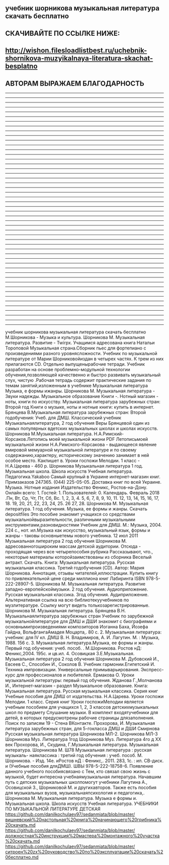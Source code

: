 учебник шорникова музыкальная литература скачать бесплатно
--------------------------------------------------
СКАЧИВАЙТЕ ПО ССЫЛКЕ НИЖЕ:
--------------------------------------------------
http://wishon.filesloadlistbest.ru/uchebnik-shornikova-muzyikalnaya-literatura-skachat-besplatno
--------------------------------------------------
АВТОРАМ ВЫРАЖАЕМ БЛАГОДАРНОСТЬ
--------------------------------------------------
--------------------------------------------------
--------------------------------------------------
--------------------------------------------------
--------------------------------------------------
--------------------------------------------------
--------------------------------------------------
--------------------------------------------------
--------------------------------------------------
--------------------------------------------------
--------------------------------------------------
--------------------------------------------------
--------------------------------------------------
--------------------------------------------------
--------------------------------------------------
--------------------------------------------------
--------------------------------------------------
--------------------------------------------------
--------------------------------------------------
--------------------------------------------------
--------------------------------------------------
--------------------------------------------------
--------------------------------------------------
--------------------------------------------------
--------------------------------------------------
--------------------------------------------------
--------------------------------------------------
--------------------------------------------------
--------------------------------------------------
--------------------------------------------------
--------------------------------------------------
--------------------------------------------------
--------------------------------------------------
--------------------------------------------------
--------------------------------------------------
--------------------------------------------------
--------------------------------------------------
--------------------------------------------------
--------------------------------------------------
--------------------------------------------------
--------------------------------------------------
--------------------------------------------------
--------------------------------------------------
--------------------------------------------------
--------------------------------------------------
--------------------------------------------------
--------------------------------------------------
--------------------------------------------------
--------------------------------------------------
--------------------------------------------------
--------------------------------------------------
учебник шорникова музыкальная литература скачать бесплатно М.Шорникова - Музыка и культура. Шорникова М. Музыкальная литература. Развитие  - Twirpx. Учащимся адресована книга Натальи Тороповой Музыкальная страна.Сборник пьес для фортепиано с произведениями разного уровнясложности. Учебник по музыкальной литературе от Марии Шорниковойиздан в четырех частях. К трем из них прилагаются CD. Отдельно выпущенырабочие тетради. Учебник разработан на основе проблемно-модульной технологии обучения,позволяющей качественно и быстро развивать музыкальный слух, чистую .Рабочая тетрадь содержит практические задания по темам занятий,изложенным в учебнике Музыкальная литература Музыка, е формы ижанры. Шорникова М. Музыкальная литература  - Звуки надежды. Музыкальное образование  Книги -. Нотный магазин  - ноты, книги по искусству. Музыкальная литература зарубежных стран: Второй год
Книги о музыке, ноты и нотные книги: купить в интернет. Брянцева В.Музыкальная литература зарубежных стран: Второй годобучения: Учеб. для ДМШ.  Классический учебник Музыкальнаялитература, 2 год обучения Веры Брянцевой  один из самых популярных вдетских музыкальных школах и школах искусств.  Шорникова М.Музыкальная литература. Н.А.Римский-Корсаков.Летопись моей музыкальной жизни PDF Летописьмоей музыкальной жизни Н.А.Римского-Корсакова - выдающееся явление вмировой мемуарной музыкальной литературе и по своему содержанию,характеру, историческому значению занимает в ней особое место. Какпишет в. Уроки госпожи Мелодии. 1 класс - Н.А.Царева - 460 р. Шорникова Музыкальная литература 1 год. Музыкальная школа. Школа искусств  Учебная литература. Педагогика.Yakaboo  Самый крупный в Украине интернет-магазин книг. Примзаказов 247365.  (044) 225-05-05. Доставка книг по всей Украине. Музыка. Нотные издания  Издательство Феникс, Ростов-на-Дону. Онлайн всего: 1. Гостей: 1. Пользователей: 0. Календарь.  Февраль 2018 .Пн, Вт, Ср, Чт, Пт, Сб, Вс. 1, 2, 3, 4. 5, 6, 7, 8, 9, 10, 11. 12, 13, 14, 15, 16, 17, 18. 19, 20, 21, 22, 23, 24, 25. 26  27, 28. Шорникова М. Музыкальная литература. 1 год обучения. Музыка, ее формы и жанры. Скачать depositfiles
Это пособие знакомит учащихся со средствами музыкальнойвыразительности, различными музыкальными инструментами,разновидностями  Учебник для ДМШ.  М.: Музыка, 2004.  224 с., нот. ил.Музыка как искусство, музыкальный язык, формы и жанры - таковы основныетемы нового учебника. 12 июл 2011  Музыкальная литература 2 год обучения Шорникова М.  адресованногошироким массам детской аудитории. Отсюда - проходящая через все четырепособия рубрика Рассказывают, что., некоторые материалы которойзаимствованы из сборника Веселый антракт. Скачать. Книга: Музыкальная литература. Русская музыкальная классика. Третий годобучения (CD). Автор: Мария Шорникова. Аннотация, отзывы читателей,иллюстрации. Купить книгу по привлекательной цене среди миллиона книг Лабиринта  ISBN 978-5-222-28907-5. Шорникова М. Музыкальная литература. Развитие западно-европейскоймузыки. 2 год обучения. Аудиоприложение. Русская музыкальная классика. 3год обучения. Аудиприложение. Альтернативная ссылка на всю библиотекуучебников по музлитературе. Ссылку могут видеть толькозарегистрированные. Шорникова М. Музыкальная литература.  Брянцева В.Н. Музыкальнаялитература зарубежных стран  Учебник по зарубежной музыкальнойлитературе для ДМШ и ДШИ знакомит с биографиями и основнымипроизведениями композиторов Иоганна Баха, Йозефа Гайдна, ВольфгангаАмадея Моцарта,. 80 с. 2. Музыкальная литература: учебник: для IV кл. ДМШ  В. Н. Владимиров, А. И. Лагутин.  М. : Музыка, 1988.  156 с. 3. Музыкальная литература.Музыка, ее формы и жанры. Первый год обучения: учеб. пособ. . М.Шорникова.  Ростов нД: Феникс,2004.  195с. и цв.ил. 4. Осовицкая З.Е.Музыкальная. Музыкальная литература 2 год обучения Шорникова М. Дубовский И., Евсеев С., Способин И., Соколов В.  Учебник гармонии.Египетский И.  Техника импровизации. Универсальные примыварьирования. Экспресс-курс для профессионалов и любителей. Ермакова О.  Уроки музыкальной литературы: первый год обучения. Жданова Г.,Молчанова И.,
Интернет-магазин  - раздел Музыкальное образование. Книга: Музыкальная литература. Русская музыкальная классика. Серия книг Учебные пособия для ДМШ от издательства. Н.А.Царева. Уроки госпожи Мелодии. 1 класс. Серия книг Уроки госпожиМелодии является учебным пособием для учащихся 1, 2, 3 классов детскихмузыкальных школ по предмету Слушание музыки. В комплект входятучебники для детей, в которых предусмотрены рабочие страницы длязаполнения. Поиск по записям 19 - Стена  ВКонтакте. Прохорова, И.  Музыкальная литература зарубежных стран, для 5-гокласса ДМШ и ДШИ  Смирнова Русская музыкальная литература Шорникова МЛ-2. Шорникова МЛ-3  Шорникова Муз. Литература 1год Шорникова Муз. Литература 4го д ХХ век  Прохорова, И., Скудина, Г.Музыкальная литература. Музыкальная литература. Шорникова М. Ш78 Музыкальная литература : русская музыкаль- наяклассика : третий год обучения : учеб. пособ. М. Шорникова. - Изд. 14е. иРостов нД : Феникс,. 2011.  283, 1с. : ил.  СВ-диск. и (Учебные пособия дляДМШ). ШВЫ 978-5-222-18758-6. Появление данного учебного пособиясвязано с
Тем, кто связал свою жизнь с музыкой, будет интересна учебнаямузыкальная литература. Начавшим путь с детских музыкальных школпомогут учебники Лагутина А., Осовицской З., Шорниковой М. и другихавторов. Также есть пособия для музыкальных вузов, музыкальнаяпсихология и педагогика,. Шорникова М. Музыкальная литература. Музыка е формы и. Музыкальная школа. Школа искусств  Учебная литература. УЧЕБНИКИ ПО МУЗЫКАЛЬНОЙ ЛИТЕРАТУРЕ  ДЕТСКАЯ
https://github.com/danilkochulaev97/sedanmiata/blob/master/вишневский%20настольная%20книга%20начинающего%20грибника%20скачать.md
https://github.com/danilkochulaev97/sedanmiata/blob/master/должностная%20инструкция%20мастера%20монтажного%20участка%20скачать.md
https://github.com/danilkochulaev97/sedanmiata/blob/master/ситроен%20zx%20руководство%20по%20эксплуатации%20скачать%20бесплатно.md